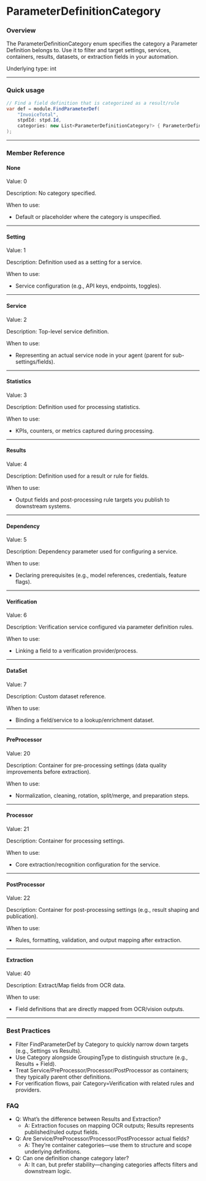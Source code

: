 # ParameterDefinitionCategory

### Overview

The ParameterDefinitionCategory enum specifies the category a Parameter Definition belongs to. Use it to filter and target settings, services, containers, results, datasets, or extraction fields in your automation.

Underlying type: int

***

### Quick usage

```csharp
// Find a field definition that is categorized as a result/rule
var def = module.FindParameterDef(
    "InvoiceTotal",
    stpdId: stpd.Id,
    categories: new List<ParameterDefinitionCategory?> { ParameterDefinitionCategory.Results }
);
```

***

### Member Reference

#### None

Value: 0

Description: No category specified.

When to use:

* Default or placeholder where the category is unspecified.

***

#### Setting

Value: 1

Description: Definition used as a setting for a service.

When to use:

* Service configuration (e.g., API keys, endpoints, toggles).

***

#### Service

Value: 2

Description: Top-level service definition.

When to use:

* Representing an actual service node in your agent (parent for sub-settings/fields).

***

#### Statistics

Value: 3

Description: Definition used for processing statistics.

When to use:

* KPIs, counters, or metrics captured during processing.

***

#### Results

Value: 4

Description: Definition used for a result or rule for fields.

When to use:

* Output fields and post-processing rule targets you publish to downstream systems.

***

#### Dependency

Value: 5

Description: Dependency parameter used for configuring a service.

When to use:

* Declaring prerequisites (e.g., model references, credentials, feature flags).

***

#### Verification

Value: 6

Description: Verification service configured via parameter definition rules.

When to use:

* Linking a field to a verification provider/process.

***

#### DataSet

Value: 7

Description: Custom dataset reference.

When to use:

* Binding a field/service to a lookup/enrichment dataset.

***

#### PreProcessor

Value: 20

Description: Container for pre-processing settings (data quality improvements before extraction).

When to use:

* Normalization, cleaning, rotation, split/merge, and preparation steps.

***

#### Processor

Value: 21

Description: Container for processing settings.

When to use:

* Core extraction/recognition configuration for the service.

***

#### PostProcessor

Value: 22

Description: Container for post-processing settings (e.g., result shaping and publication).

When to use:

* Rules, formatting, validation, and output mapping after extraction.

***

#### Extraction

Value: 40

Description: Extract/Map fields from OCR data.

When to use:

* Field definitions that are directly mapped from OCR/vision outputs.

***

### Best Practices

* Filter FindParameterDef by Category to quickly narrow down targets (e.g., Settings vs Results).
* Use Category alongside GroupingType to distinguish structure (e.g., Results + Field).
* Treat Service/PreProcessor/Processor/PostProcessor as containers; they typically parent other definitions.
* For verification flows, pair Category=Verification with related rules and providers.

### FAQ

* Q: What’s the difference between Results and Extraction?
  * A: Extraction focuses on mapping OCR outputs; Results represents published/ruled output fields.
* Q: Are Service/PreProcessor/Processor/PostProcessor actual fields?
  * A: They’re container categories—use them to structure and scope underlying definitions.
* Q: Can one definition change category later?
  * A: It can, but prefer stability—changing categories affects filters and downstream logic.
